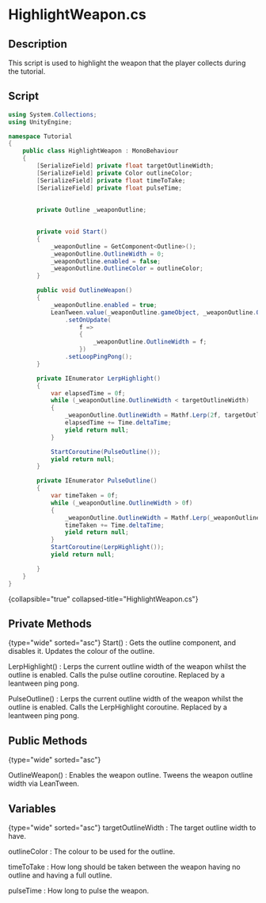 # HighlightWeapon.cs
<show-structure depth="2" />

## Description
This script is used to highlight the weapon that the player collects during the tutorial.
## Script

```C#
using System.Collections;
using UnityEngine;

namespace Tutorial
{
    public class HighlightWeapon : MonoBehaviour
    {
        [SerializeField] private float targetOutlineWidth;
        [SerializeField] private Color outlineColor;
        [SerializeField] private float timeToTake;
        [SerializeField] private float pulseTime;
        
        
        private Outline _weaponOutline;
        

        private void Start()
        {
            _weaponOutline = GetComponent<Outline>();
            _weaponOutline.OutlineWidth = 0;
            _weaponOutline.enabled = false;
            _weaponOutline.OutlineColor = outlineColor;
        }

        public void OutlineWeapon()
        {
            _weaponOutline.enabled = true;
            LeanTween.value(_weaponOutline.gameObject, _weaponOutline.OutlineWidth, targetOutlineWidth, 2f)
                .setOnUpdate(
                    f =>
                    {
                        _weaponOutline.OutlineWidth = f;
                    })
                .setLoopPingPong();
        }

        private IEnumerator LerpHighlight()
        {
            var elapsedTime = 0f;
            while (_weaponOutline.OutlineWidth < targetOutlineWidth)
            {
                _weaponOutline.OutlineWidth = Mathf.Lerp(2f, targetOutlineWidth, elapsedTime / timeToTake);
                elapsedTime += Time.deltaTime;
                yield return null;
            }

            StartCoroutine(PulseOutline());
            yield return null;
        }

        private IEnumerator PulseOutline()
        {
            var timeTaken = 0f;
            while (_weaponOutline.OutlineWidth > 0f)
            {
                _weaponOutline.OutlineWidth = Mathf.Lerp(_weaponOutline.OutlineWidth, 0f, timeTaken / pulseTime);
                timeTaken += Time.deltaTime;
                yield return null;
            }
            StartCoroutine(LerpHighlight());
            yield return null;

        }
    }
}
```
{collapsible="true" collapsed-title="HighlightWeapon.cs"}

## Private Methods
{type="wide" sorted="asc"}
Start()
: Gets the outline component, and disables it.
Updates the colour of the outline.

LerpHighlight()
: Lerps the current outline width of the weapon whilst the outline is enabled.
Calls the pulse outline coroutine.
Replaced by a leantween ping pong.

PulseOutline()
: Lerps the current outline width of the weapon whilst the outline is enabled.
Calls the LerpHighlight coroutine.
Replaced by a leantween ping pong.

## Public Methods
{type="wide" sorted="asc"}

OutlineWeapon()
: Enables the weapon outline.
Tweens the weapon outline width via LeanTween.

## Variables
{type="wide" sorted="asc"}
targetOutlineWidth
: The target outline width to have.

outlineColor
: The colour to be used for the outline.

timeToTake
: How long should be taken between the weapon having no outline and having a full outline.

pulseTime
: How long to pulse the weapon.

